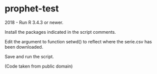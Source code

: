 # prophet-test
2018 - Run R 3.4.3 or newer.

Install the packages indicated in the script comments.
 
Edit the argument to function setwd() to reflect where the serie.csv has been downloaded.

Save and run the script.

(Code taken from public domain)
